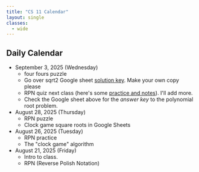 ```yaml
---
title: "CS 11 Calendar"
layout: single
classes:
  - wide
---
```


## Daily Calendar
- September 3, 2025 (Wednesday)
    - four fours puzzle
    - Go over sqrt2 Google sheet [solution key](https://docs.google.com/spreadsheets/d/1RsKIcdqbSvRl5LXcfM2sJ_XfYE1svEggTNu5w00zUK0/edit?usp=sharing). Make your own copy please
    - RPN quiz next class (here's some [practice and notes](https://adacomputerscience.org/concepts/trans_rpn)). I'll add more.
    - Check the Google sheet above for the *answer key* to the polynomial root problem.
- August 28, 2025 (Thursday)
    - RPN puzzle
    - Clock game square roots in Google Sheets
- August 26, 2025 (Tuesday)
    - RPN practice
    - The "clock game" algorithm
- August 21, 2025 (Friday)
    - Intro to class.
    - RPN (Reverse Polish Notation)
